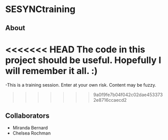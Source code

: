 # SESYNCtraining

## About

<<<<<<< HEAD
The code in this project should be useful. Hopefully I will remember it all. :)
=======
-This is a training session. Enter at your own risk. Content may be fuzzy. 
>>>>>>> 9a0f9fe7b04f042c02dae4533732e8716ccaecd2

## Collaborators

- Miranda  Bernard
- Chelsea Rochman
